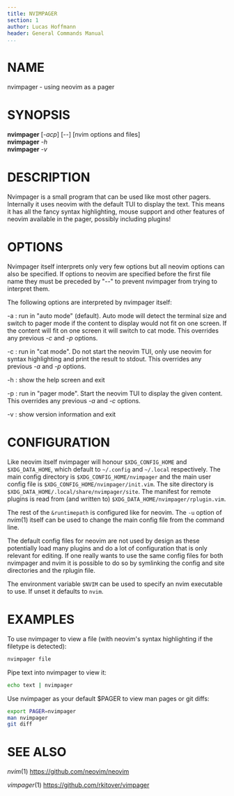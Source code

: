 ```yaml
---
title: NVIMPAGER
section: 1
author: Lucas Hoffmann
header: General Commands Manual
...
```


# NAME

nvimpager - using neovim as a pager

# SYNOPSIS

**nvimpager** [*-acp*] [\--] [nvim options and files] \
**nvimpager** *-h* \
**nvimpager** *-v*

# DESCRIPTION

Nvimpager is a small program that can be used like most other pagers.
Internally it uses neovim with the default TUI to display the text. This means
it has all the fancy syntax highlighting, mouse support and other features of
neovim available in the pager, possibly including plugins!

# OPTIONS

Nvimpager itself interprets only very few options but all neovim options can
also be specified.  If options to neovim are specified before the first file
name they must be preceded by "\--" to prevent nvimpager from trying to
interpret them.

The following options are interpreted by nvimpager itself:

-a
: run in "auto mode" (default).  Auto mode will detect the terminal size and
switch to pager mode if the content to display would not fit on one screen.  If
the content will fit on one screen it will switch to cat mode. This overrides
any previous *-c* and *-p* options.

-c
: run in "cat mode".  Do not start the neovim TUI, only use neovim for syntax
highlighting and print the result to stdout. This overrides any previous *-a*
and *-p* options.

-h
: show the help screen and exit

-p
: run in "pager mode".  Start the neovim TUI to display the given content. This
overrides any previous *-a* and *-c* options.

-v
: show version information and exit

# CONFIGURATION

Like neovim itself nvimpager will honour `$XDG_CONFIG_HOME` and
`$XDG_DATA_HOME`, which default to `~/.config` and `~/.local` respectively.
The main config directory is `$XDG_CONFIG_HOME/nvimpager` and the main user
config file is `$XDG_CONFIG_HOME/nvimpager/init.vim`.  The site directory is
`$XDG_DATA_HOME/.local/share/nvimpager/site`.  The manifest for remote plugins
is read from (and written to) `$XDG_DATA_HOME/nvimpager/rplugin.vim`.

The rest of the `&runtimepath` is configured like for neovim.  The `-u` option
of *nvim*(1) itself can be used to change the main config file from the command
line.

The default config files for neovim are not used by design as these
potentially load many plugins and do a lot of configuration that is only
relevant for editing.  If one really wants to use the same config files for
both nvimpager and nvim it is possible to do so by symlinking the config and
site directories and the rplugin file.

The environment variable `$NVIM` can be used to specify an nvim executable to
use.  If unset it defaults to `nvim`.

# EXAMPLES

To use nvimpager to view a file (with neovim's syntax highlighting if the
filetype is detected):

```sh
nvimpager file
```

Pipe text into nvimpager to view it:

```sh
echo text | nvimpager
```

Use nvimpager as your default \$PAGER to view man pages or git diffs:

```sh
export PAGER=nvimpager
man nvimpager
git diff
```

# SEE ALSO

*nvim*(1) https://github.com/neovim/neovim

*vimpager*(1) https://github.com/rkitover/vimpager
